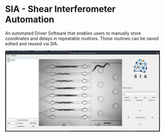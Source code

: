 # SIA - Shear Interferometer Automation
An automated Driver Software that enables users to manually store coordinates and delays in repeatable routines. Those routines can be saved edited and reused via SIA.

![Alt text](media/UseCase.png?raw=true "SIA Use Case")
